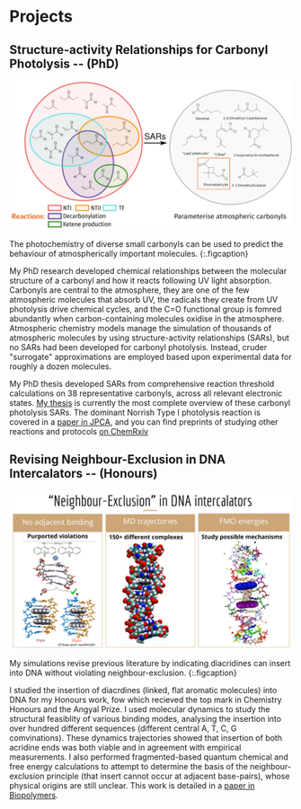 # Projects

## Structure-activity Relationships for Carbonyl Photolysis -- (PhD)
![Structure-activity relationships for carbonyls](/images/SARs_for_carbonyls.png)

The photochemistry of diverse small carbonyls can be used to predict the behaviour of atmospherically important molecules. 
{:.figcaption}

My PhD research developed chemical relationships between the molecular structure of a carbonyl and how it reacts following UV light absorption. Carbonyls are central to the atmosphere, they are one of the few atmospheric molecules that absorb UV, the radicals they create from UV photolysis drive chemical cycles, and the C=O functional group is fomred abundantly when carbon-containing molecules oxidise in the atmosphere. Atmospheric chemistry models manage the simulation of thousands of
atmospheric molecules by using structure-activity relationships (SARs), but no SARs had been developed for carbonyl photolysis. Instead, cruder "surrogate" approximations are employed based upon experimental data for roughly a dozen molecules. 

My PhD thesis developed SARs from comprehensive reaction threshold calculations on 38 representative carbonyls, across all relevant electronic states. [My thesis](http://handle.unsw.edu.au/1959.4/65036) is currently the most complete overview of these carbonyl photolysis SARs. The dominant Norrish Type I photolysis reaction is covered in a [paper in JPCA](https://pubs.acs.org/doi/10.1021/acs.jpca.9b05534), and you can find preprints of studying other reactions and protocols [on ChemRxiv](https://chemrxiv.org/authors/Keiran_Rowell/9320888)


## Revising Neighbour-Exclusion in DNA Intercalators -- (Honours)
![Neighbour exclusion](images/neighbour_exclusion.png)

My simulations revise previous literature by indicating diacridines can insert into DNA without violating neighbour-exclusion. 
{:.figcaption}

I studied the insertion of diacrdines (linked, flat aromatic molecules) into DNA for my Honours work, fow which recieved the top mark in Chemistry Honours and the Angyal Prize. I used molecular dynamics to study the structural feasiblity of various binding modes, analysing the insertion into over hundred different sequences (different central A, T, C, G comvinations). These dynamics trajectories showed that insertion of both acridine ends was both viable and in agreement with empirical measurements. I also performed fragmented-based quantum chemical and free energy calculations to attempt to determine the basis of the neighbour-exclusion principle (that insert cannot occur at adjacent base-pairs), whose physical origins are still unclear. This work is detailed in a [paper in Biopolymers](https://onlinelibrary.wiley.com/doi/10.1002/bip.23409).

